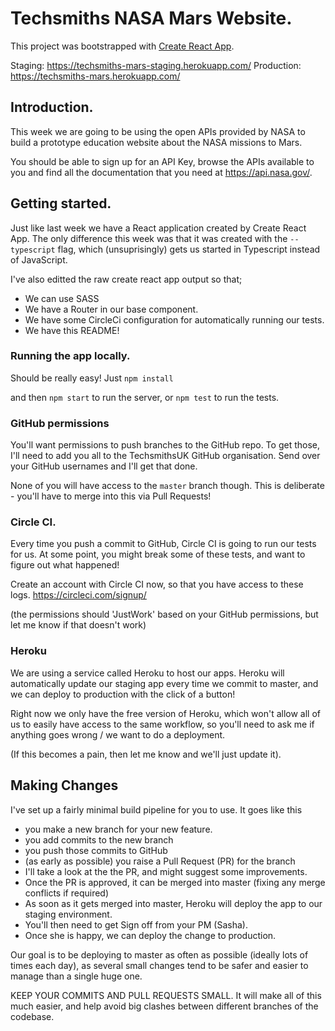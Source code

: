 # Techsmiths NASA Mars Website.
This project was bootstrapped with [Create React App](https://github.com/facebook/create-react-app).

Staging: https://techsmiths-mars-staging.herokuapp.com/
Production: https://techsmiths-mars.herokuapp.com/

## Introduction.
This week we are going to be using the open APIs provided by NASA to build a prototype education website about the NASA missions to Mars.

You should be able to sign up for an API Key, browse the APIs available to you and find all the documentation that you need at https://api.nasa.gov/.

## Getting started.
Just like last week we have a React application created by Create React App. The only difference this week was that it was created with the `--typescript` flag, which (unsuprisingly) gets us started in Typescript instead of JavaScript.

I've also editted the raw create react app output so that;
- We can use SASS
- We have a Router in our base component.
- We have some CircleCi configuration for automatically running our tests.
- We have this README!

### Running the app locally.
Should be really easy! Just
```npm install```

and then `npm start` to run the server, or `npm test` to run the tests.

### GitHub permissions
You'll want permissions to push branches to the GitHub repo. To get those, I'll need to add you all to the TechsmithsUK GitHub organisation. Send over your GitHub usernames and I'll get that done.

None of you will have access to the `master` branch though. This is deliberate - you'll have to merge into this via Pull Requests!

### Circle CI.
Every time you push a commit to GitHub, Circle CI is going to run our tests for us.
At some point, you might break some of these tests, and want to figure out what happened!

Create an account with Circle CI now, so that you have access to these logs.
https://circleci.com/signup/

(the permissions should 'JustWork' based on your GitHub permissions, but let me know if that doesn't work)

### Heroku
We are using a service called Heroku to host our apps. Heroku will automatically update our staging app every time we commit to master, and we can deploy to production with the click of a button!

Right now we only have the free version of Heroku, which won't allow all of us to easily have access to the same workflow, so you'll need to ask me if anything goes wrong / we want to do a deployment.

(If this becomes a pain, then let me know and we'll just update it).

## Making Changes
I've set up a fairly minimal build pipeline for you to use.
It goes like this

- you make a new branch for your new feature.
- you add commits to the new branch
- you push those commits to GitHub
- (as early as possible) you raise a Pull Request (PR) for the branch
- I'll take a look at the the PR, and might suggest some improvements.
- Once the PR is approved, it can be merged into master (fixing any merge conflicts if required)
- As soon as it gets merged into master, Heroku will deploy the app to our staging environment.
- You'll then need to get Sign off from your PM (Sasha).
- Once she is happy, we can deploy the change to production.

Our goal is to be deploying to master as often as possible (ideally lots of times each day), as several small changes tend to be safer and easier to manage than a single huge one.

KEEP YOUR COMMITS AND PULL REQUESTS SMALL. It will make all of this much easier, and help avoid big clashes between different branches of the codebase.